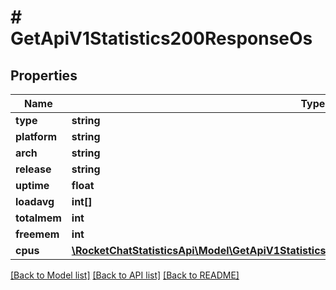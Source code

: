 # # GetApiV1Statistics200ResponseOs

## Properties

Name | Type | Description | Notes
------------ | ------------- | ------------- | -------------
**type** | **string** |  | [optional]
**platform** | **string** |  | [optional]
**arch** | **string** |  | [optional]
**release** | **string** |  | [optional]
**uptime** | **float** |  | [optional]
**loadavg** | **int[]** |  | [optional]
**totalmem** | **int** |  | [optional]
**freemem** | **int** |  | [optional]
**cpus** | [**\RocketChatStatisticsApi\Model\GetApiV1StatisticsList200ResponseStatisticsInnerOsCpusInner[]**](GetApiV1StatisticsList200ResponseStatisticsInnerOsCpusInner.md) |  | [optional]

[[Back to Model list]](../../README.md#models) [[Back to API list]](../../README.md#endpoints) [[Back to README]](../../README.md)
